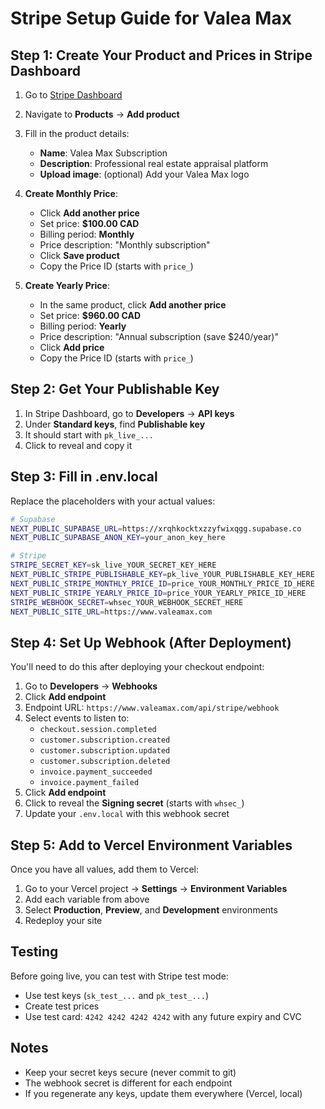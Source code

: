 # Stripe Setup Guide for Valea Max

## Step 1: Create Your Product and Prices in Stripe Dashboard

1. Go to [Stripe Dashboard](https://dashboard.stripe.com/)
2. Navigate to **Products** → **Add product**
3. Fill in the product details:
   - **Name**: Valea Max Subscription
   - **Description**: Professional real estate appraisal platform
   - **Upload image**: (optional) Add your Valea Max logo

4. **Create Monthly Price**:
   - Click **Add another price**
   - Set price: **$100.00 CAD**
   - Billing period: **Monthly**
   - Price description: "Monthly subscription"
   - Click **Save product**
   - Copy the Price ID (starts with `price_`)

5. **Create Yearly Price**:
   - In the same product, click **Add another price**
   - Set price: **$960.00 CAD**
   - Billing period: **Yearly**
   - Price description: "Annual subscription (save $240/year)"
   - Click **Add price**
   - Copy the Price ID (starts with `price_`)

## Step 2: Get Your Publishable Key

1. In Stripe Dashboard, go to **Developers** → **API keys**
2. Under **Standard keys**, find **Publishable key**
3. It should start with `pk_live_...`
4. Click to reveal and copy it

## Step 3: Fill in .env.local

Replace the placeholders with your actual values:

```bash
# Supabase
NEXT_PUBLIC_SUPABASE_URL=https://xrqhkocktxzzyfwixqgg.supabase.co
NEXT_PUBLIC_SUPABASE_ANON_KEY=your_anon_key_here

# Stripe
STRIPE_SECRET_KEY=sk_live_YOUR_SECRET_KEY_HERE
NEXT_PUBLIC_STRIPE_PUBLISHABLE_KEY=pk_live_YOUR_PUBLISHABLE_KEY_HERE
NEXT_PUBLIC_STRIPE_MONTHLY_PRICE_ID=price_YOUR_MONTHLY_PRICE_ID_HERE
NEXT_PUBLIC_STRIPE_YEARLY_PRICE_ID=price_YOUR_YEARLY_PRICE_ID_HERE
STRIPE_WEBHOOK_SECRET=whsec_YOUR_WEBHOOK_SECRET_HERE
NEXT_PUBLIC_SITE_URL=https://www.valeamax.com
```

## Step 4: Set Up Webhook (After Deployment)

You'll need to do this after deploying your checkout endpoint:

1. Go to **Developers** → **Webhooks**
2. Click **Add endpoint**
3. Endpoint URL: `https://www.valeamax.com/api/stripe/webhook`
4. Select events to listen to:
   - `checkout.session.completed`
   - `customer.subscription.created`
   - `customer.subscription.updated`
   - `customer.subscription.deleted`
   - `invoice.payment_succeeded`
   - `invoice.payment_failed`
5. Click **Add endpoint**
6. Click to reveal the **Signing secret** (starts with `whsec_`)
7. Update your `.env.local` with this webhook secret

## Step 5: Add to Vercel Environment Variables

Once you have all values, add them to Vercel:

1. Go to your Vercel project → **Settings** → **Environment Variables**
2. Add each variable from above
3. Select **Production**, **Preview**, and **Development** environments
4. Redeploy your site

## Testing

Before going live, you can test with Stripe test mode:
- Use test keys (`sk_test_...` and `pk_test_...`)
- Create test prices
- Use test card: `4242 4242 4242 4242` with any future expiry and CVC

## Notes

- Keep your secret keys secure (never commit to git)
- The webhook secret is different for each endpoint
- If you regenerate any keys, update them everywhere (Vercel, local)
